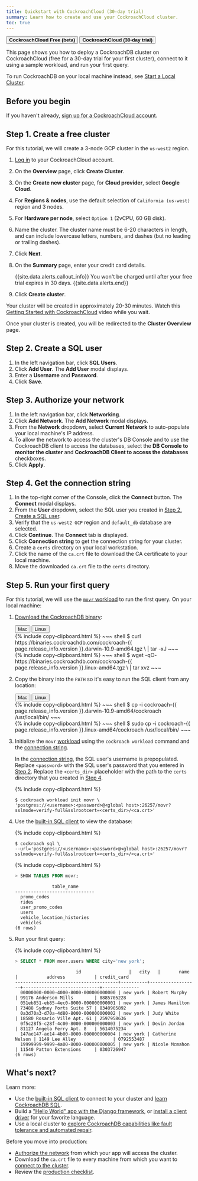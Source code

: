 ```yaml
---
title: Quickstart with CockroachCloud (30-day trial)
summary: Learn how to create and use your CockroachCloud cluster.
toc: true
---
```


<div class="filters clearfix">
    <a href="quickstart.html"><button class="filter-button page-level"><strong>CockroachCloud Free (beta)</strong></button></a>
    <a href="quickstart-trial-cluster.html"><button class="filter-button page-level current"><strong>CockroachCloud (30-day trial)</strong></button></a>
</div>

This page shows you how to deploy a CockroachDB cluster on CockroachCloud (free for a 30-day trial for your first cluster), connect to it using a sample workload, and run your first query.

To run CockroachDB on your local machine instead, see [Start a Local Cluster](../stable/secure-a-cluster.html).

## Before you begin

If you haven't already, <a href="https://cockroachlabs.cloud/signup?referralId=docs" rel="noopener" target="_blank">sign up for a CockroachCloud account</a>.

## Step 1. Create a free cluster

For this tutorial, we will create a 3-node GCP cluster in the `us-west2` region.

1. [Log in](https://cockroachlabs.cloud/) to your CockroachCloud account.
2. On the **Overview** page, click **Create Cluster**.
3. On the **Create new cluster** page, for **Cloud provider**, select **Google Cloud**.
4. For **Regions & nodes**, use the default selection of `California (us-west)` region and 3 nodes.
5. For **Hardware per node**, select `Option 1` (2vCPU, 60 GB disk).
6. Name the cluster. The cluster name must be 6-20 characters in length, and can include lowercase letters, numbers, and dashes (but no leading or trailing dashes).
7. Click **Next**.
8. On the **Summary** page, enter your credit card details.

    {{site.data.alerts.callout_info}}
    You won't be charged until after your free trial expires in 30 days.
    {{site.data.alerts.end}}

9. Click **Create cluster**.

Your cluster will be created in approximately 20-30 minutes. Watch this [Getting Started with CockroachCloud](https://youtu.be/3hxSBeE-1tM) video while you wait.

Once your cluster is created, you will be redirected to the **Cluster Overview** page.

## Step 2. Create a SQL user

1. In the left navigation bar, click **SQL Users**.
2. Click **Add User**. The **Add User** modal displays.
3. Enter a **Username** and **Password**.
4. Click **Save**.

## Step 3. Authorize your network

1. In the left navigation bar, click **Networking**.
2. Click **Add Network**. The **Add Network** modal displays.
3. From the **Network** dropdown, select **Current Network** to auto-populate your local machine's IP address.
4. To allow the network to access the cluster's DB Console and to use the CockroachDB client to access the databases, select the **DB Console to monitor the cluster** and **CockroachDB Client to access the databases** checkboxes.
5. Click **Apply**.

## Step 4. Get the connection string

1. In the top-right corner of the Console, click the **Connect** button. The **Connect** modal displays.
2. From the **User** dropdown, select the SQL user you created in [Step 2. Create a SQL user](#step-2-create-a-sql-user).
3. Verify that the `us-west2 GCP` region and `default_db` database are selected.
4. Click **Continue**. The **Connect** tab is displayed.
5. Click **Connection string** to get the connection string for your cluster.
6. Create a `certs` directory on your local workstation.
7. Click the name of the `ca.crt` file to download the CA certificate to your local machine.
8. Move the downloaded `ca.crt` file to the `certs` directory.

## Step 5. Run your first query

For this tutorial, we will use the [`movr` workload](../stable/movr.html) to run the first query. On your local machine:

1. [Download the CockroachDB binary](../stable/install-cockroachdb.html):

    <div class="filters clearfix">
      <button class="filter-button page-level" data-scope="mac">Mac</button>
      <button class="filter-button page-level" data-scope="linux">Linux</button>
    </div>

    <section class="filter-content" markdown="1" data-scope="mac">
    {% include copy-clipboard.html %}
    ~~~ shell
    $ curl https://binaries.cockroachdb.com/cockroach-{{ page.release_info.version }}.darwin-10.9-amd64.tgz \
    | tar -xJ
    ~~~
    </section>

    <section class="filter-content" markdown="1" data-scope="linux">
    {% include copy-clipboard.html %}
    ~~~ shell
    $ wget -qO- https://binaries.cockroachdb.com/cockroach-{{ page.release_info.version }}.linux-amd64.tgz \
    | tar  xvz
    ~~~
    </section>

2. Copy the binary into the `PATH` so it's easy to run the SQL client from any location:

    <div class="filters clearfix">
      <button class="filter-button page-level" data-scope="mac">Mac</button>
      <button class="filter-button page-level" data-scope="linux">Linux</button>
    </div>

    <section class="filter-content" markdown="1" data-scope="mac">
    {% include copy-clipboard.html %}
    ~~~ shell
    $ cp -i cockroach-{{ page.release_info.version }}.darwin-10.9-amd64/cockroach /usr/local/bin/
    ~~~
    </section>

    <section class="filter-content" markdown="1" data-scope="linux">
    {% include copy-clipboard.html %}
    ~~~ shell
    $ sudo cp -i cockroach-{{ page.release_info.version }}.linux-amd64/cockroach /usr/local/bin/
    ~~~
    </section>

3. Initialize the `movr` [workload](../v20.2/cockroach-workload.html) using the `cockroach workload` command and the [connection string](#step-4-get-the-connection-string).

    In the [connection string](../v20.2/connection-parameters.html), the SQL user's username is prepopulated. Replace `<password>` with the SQL user's password that you entered in [Step 2](#step-2-create-a-sql-user). Replace the `<certs_dir>` placeholder with the path to the `certs` directory that you created in [Step 4](#step-4-get-the-connection-string).

    {% include copy-clipboard.html %}
    ~~~ shell
    $ cockroach workload init movr \
    'postgres://<username>:<password>@<global host>:26257/movr?sslmode=verify-full&sslrootcert=<certs_dir>/<ca.crt>'
    ~~~

4. Use the [built-in SQL client](connect-to-your-cluster.html#step-4-connect-to-your-cluster) to view the database:

    {% include copy-clipboard.html %}
    ~~~ shell
    $ cockroach sql \
    --url='postgres://<username>:<password>@<global host>:26257/movr?sslmode=verify-full&sslrootcert=<certs_dir>/<ca.crt>'
    ~~~

    {% include copy-clipboard.html %}
    ~~~ sql
    > SHOW TABLES FROM movr;
    ~~~

    ~~~
                  table_name
    ------------------------------
      promo_codes
      rides
      user_promo_codes
      users
      vehicle_location_histories
      vehicles
    (6 rows)
    ~~~

5. Run your first query:

    {% include copy-clipboard.html %}
    ~~~ sql
    > SELECT * FROM movr.users WHERE city='new york';
    ~~~

    ~~~
                           id                  |   city   |       name       |           address           | credit_card
    ---------------------------------------+----------+------------------+-----------------------------+--------------
      00000000-0000-4000-8000-000000000000 | new york | Robert Murphy    | 99176 Anderson Mills        | 8885705228
      051eb851-eb85-4ec0-8000-000000000001 | new york | James Hamilton   | 73488 Sydney Ports Suite 57 | 8340905892
      0a3d70a3-d70a-4d80-8000-000000000002 | new york | Judy White       | 18580 Rosario Ville Apt. 61 | 2597958636
      0f5c28f5-c28f-4c00-8000-000000000003 | new york | Devin Jordan     | 81127 Angela Ferry Apt. 8   | 5614075234
      147ae147-ae14-4b00-8000-000000000004 | new york | Catherine Nelson | 1149 Lee Alley              | 0792553487
      19999999-9999-4a00-8000-000000000005 | new york | Nicole Mcmahon   | 11540 Patton Extensions     | 0303726947
    (6 rows)
    ~~~

## What's next?

Learn more:

- Use the [built-in SQL client](../v20.2/cockroach-sql.html) to connect to your cluster and [learn CockroachDB SQL](learn-cockroachdb-sql.html).
- Build a ["Hello World" app with the Django framework](build-a-python-app-with-cockroachdb-django.html), or [install a client driver](../stable/install-client-drivers.html) for your favorite language.
- Use a local cluster to [explore CockroachDB capabilities like fault tolerance and automated repair](../stable/demo-fault-tolerance-and-recovery.html).

Before you move into production:

- [Authorize the network](connect-to-your-cluster.html#step-1-authorize-your-network) from which your app will access the cluster.
- Download the `ca.crt` file to every machine from which you want to [connect to the cluster](connect-to-your-cluster.html#step-3-select-a-connection-method).
- Review the [production checklist](production-checklist.html).
